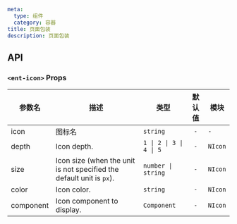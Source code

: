 ```yaml
meta:
  type: 组件
  category: 容器
title: 页面包装
description: 页面包装
```


## API


### `<ent-icon>` Props

|参数名|描述|类型|默认值|模块|
|---|---|---|:---:|---|
|icon|图标名|`string`|`-`|`-`|
|depth|Icon depth.|`1 \| 2 \| 3 \| 4 \| 5`|`-`|`NIcon`|
|size|Icon size (when the unit is not specified the default unit is `px`).|`number \| string`|`-`|`NIcon`|
|color|Icon color.|`string`|`-`|`NIcon`|
|component|Icon component to display.|`Component`|`-`|`NIcon`|



